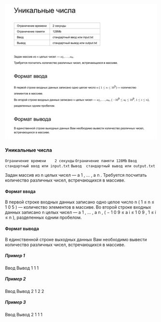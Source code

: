 ![Уникальные числа](./res/unique-number.png)

### Уникальные числа

`Ограничение времени	2 секунды`
`Ограничение памяти	128Mb`
`Ввод	стандартный ввод или input.txt`
`Вывод	стандартный вывод или output.txt`

Задан массив из n целых чисел — a 1 , … , a n .
Требуется посчитать количество различных чисел, встречающихся в массиве.

#### Формат ввода

В первой строке входных данных записано одно целое число n ( 1 ≤ n ≤ 1 0 5 ) — количество элементов в массиве.
Во второй строке входных данных записано n целых чисел — a 1 , … , a n , ( − 1 0 9 ≤ a i ≤ 1 0 9 , 1 ≤ i ≤ n ), разделенных одним пробелом.

#### Формат вывода

В единственной строке выходных данных Вам необходимо вывести количество различных чисел, встречающихся в массиве.

##### Пример 1

Ввод	Вывод
1
1
1

##### Пример 2

Ввод	Вывод
2
1 2      2

##### Пример 3

Ввод	Вывод
2
1 1     1
